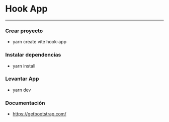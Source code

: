 # Hook App
---------------

### Crear proyecto
* yarn create vite hook-app

### Instalar dependencias
* yarn install

### Levantar App
* yarn dev

### Documentación

* https://getbootstrap.com/
